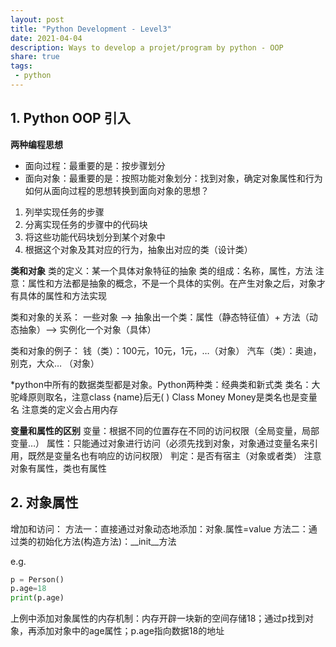 ```yaml
---
layout: post
title: "Python Development - Level3"
date: 2021-04-04
description: Ways to develop a projet/program by python - OOP
share: true
tags:
 - python
---
```


## 1. Python OOP 引入
**两种编程思想**
- 面向过程：最重要的是：按步骤划分  
- 面向对象：最重要的是：按照功能对象划分：找到对象，确定对象属性和行为
如何从面向过程的思想转换到面向对象的思想？
1.	列举实现任务的步骤
2.	分离实现任务的步骤中的代码块
3.	将这些功能代码块划分到某个对象中
4.	根据这个对象及其对应的行为，抽象出对应的类（设计类）

**类和对象**
类的定义：某一个具体对象特征的抽象
类的组成：名称，属性，方法
注意：属性和方法都是抽象的概念，不是一个具体的实例。在产生对象之后，对象才有具体的属性和方法实现

类和对象的关系：
一些对象 --> 抽象出一个类：属性（静态特征值）+ 方法（动态抽象）--> 实例化一个对象（具体）

类和对象的例子：
钱（类）：100元，10元，1元，…（对象）
汽车（类）：奥迪，别克，大众… （对象）

*python中所有的数据类型都是对象。Python两种类：经典类和新式类
类名：大驼峰原则取名，注意class {name}后无( )
Class Money
Money是类名也是变量名
注意类的定义会占用内存

**变量和属性的区别**
变量：根据不同的位置存在不同的访问权限（全局变量，局部变量…）
属性：只能通过对象进行访问（必须先找到对象，对象通过变量名来引用，既然是变量名也有响应的访问权限）
判定：是否有宿主（对象或者类）
注意对象有属性，类也有属性

## 2. 对象属性
增加和访问：
方法一：直接通过对象动态地添加：对象.属性=value
方法二：通过类的初始化方法(构造方法)：__init__方法

e.g. 

```python
p = Person()
p.age=18
print(p.age)
```
上例中添加对象属性的内存机制：内存开辟一块新的空间存储18；通过p找到对象，再添加对象中的age属性；p.age指向数据18的地址


